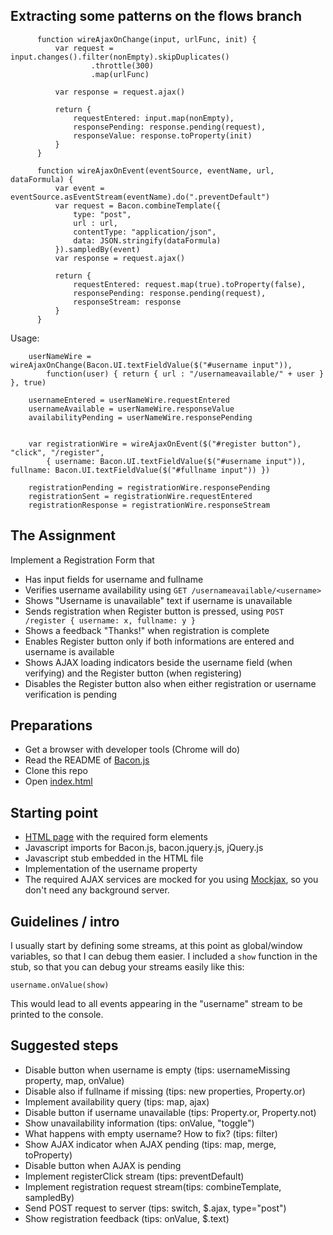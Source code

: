 ## Extracting some patterns on the flows branch

          function wireAjaxOnChange(input, urlFunc, init) {
              var request = input.changes().filter(nonEmpty).skipDuplicates()
                      .throttle(300)
                      .map(urlFunc)

              var response = request.ajax()

              return {
                  requestEntered: input.map(nonEmpty),
                  responsePending: response.pending(request),
                  responseValue: response.toProperty(init)
              }
          }

          function wireAjaxOnEvent(eventSource, eventName, url, dataFormula) {
              var event = eventSource.asEventStream(eventName).do(".preventDefault")
              var request = Bacon.combineTemplate({
                  type: "post",
                  url : url,
                  contentType: "application/json",
                  data: JSON.stringify(dataFormula)
              }).sampledBy(event)
              var response = request.ajax()

              return {
                  requestEntered: request.map(true).toProperty(false),
                  responsePending: response.pending(request),
                  responseStream: response
              }
          }
Usage:

        userNameWire = wireAjaxOnChange(Bacon.UI.textFieldValue($("#username input")),
            function(user) { return { url : "/usernameavailable/" + user } }, true)

        usernameEntered = userNameWire.requestEntered
        usernameAvailable = userNameWire.responseValue
        availabilityPending = userNameWire.responsePending


        var registrationWire = wireAjaxOnEvent($("#register button"), "click", "/register",
            { username: Bacon.UI.textFieldValue($("#username input")), fullname: Bacon.UI.textFieldValue($("#fullname input")) })

        registrationPending = registrationWire.responsePending
        registrationSent = registrationWire.requestEntered
        registrationResponse = registrationWire.responseStream


## The Assignment

Implement a Registration Form that

* Has input fields for username and fullname
* Verifies username availability using `GET /usernameavailable/<username>`
* Shows "Username is unavailable" text if username is unavailable
* Sends registration when Register button is pressed, using `POST
  /register { username: x, fullname: y }`
* Shows a feedback "Thanks!" when registration is complete
* Enables Register button only if both informations are entered and
  username is available
* Shows AJAX loading indicators beside the username field (when
  verifying) and the Register button (when registering)
* Disables the Register button also when either registration or username
  verification is pending

## Preparations

* Get a browser with developer tools (Chrome will do)
* Read the README of [Bacon.js](https://github.com/raimohanska/bacon.js)
* Clone this repo
* Open [index.html](index.html)

## Starting point

* [HTML page](index.html) with the required form elements
* Javascript imports for Bacon.js, bacon.jquery.js, jQuery.js
* Javascript stub embedded in the HTML file
* Implementation of the username property
* The required AJAX services are mocked for you using [Mockjax](https://github.com/appendto/jquery-mockjax), so you don't need any background server.

## Guidelines / intro

I usually start by defining some streams, at this point as global/window
variables, so that I can debug them easier. I included a `show` function
in the stub, so that you can debug your streams easily like this:

    username.onValue(show)

This would lead to all events appearing in the "username" stream to be
printed to the console.

## Suggested steps

* Disable button when username is empty (tips: usernameMissing property,
  map, onValue)
* Disable also if fullname if missing (tips: new properties,
  Property.or)
* Implement availability query (tips: map, ajax)
* Disable button if username unavailable (tips: Property.or,
  Property.not)
* Show unavailability information (tips: onValue, "toggle")
* What happens with empty username? How to fix? (tips: filter)
* Show AJAX indicator when AJAX pending (tips: map, merge, toProperty)
* Disable button when AJAX is pending
* Implement registerClick stream (tips: preventDefault)
* Implement registration request stream(tips: combineTemplate, sampledBy)
* Send POST request to server (tips: switch, $.ajax, type="post")
* Show registration feedback (tips: onValue, $.text)
